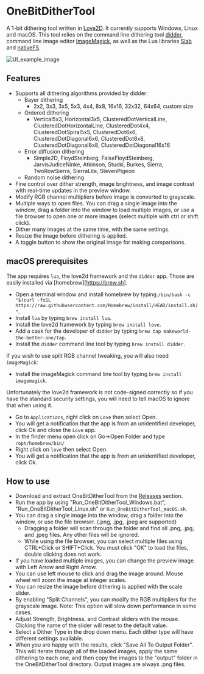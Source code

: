 # OneBitDitherTool
A 1-bit dithering tool written in [Love2D](https://love2d.org/). It currently supports Windows, Linux and macOS. This tool relies on the command line dithering tool [didder](https://github.com/makeworld-the-better-one/didder), command line image editor [ImageMagick](https://imagemagick.org/index.php), as well as the Lua libraries [Slab](https://github.com/flamendless/Slab) and [nativeFS](https://github.com/EngineerSmith/nativefs).

![UI_example_image](https://user-images.githubusercontent.com/102014001/165626507-634bcc2a-2d00-4f4f-925f-5c749f3a3a26.png)

## Features
- Supports all dithering algorithms provided by didder:
  - Bayer dithering
    - 2x2, 3x3, 3x5, 5x3, 4x4, 8x8, 16x16, 32x32, 64x64, custom size
  - Ordered dithering
    - Vertical5x3, Horizontal3x5, ClusteredDotVerticalLine, ClusteredDotHorizontalLine, ClusteredDot4x4, ClusteredDotSpiral5x5, ClusteredDot6x6, ClusteredDotDiagonal6x6, ClusteredDot8x8, ClusteredDotDiagonal8x8, ClusteredDotDiagonal16x16
  - Error diffusion dithering
    - Simple2D, FloydSteinberg, FalseFloydSteinberg, JarvisJudiceNinke, Atkinson, Stucki, Burkes, Sierra, TwoRowSierra, SierraLite, StevenPigeon
  - Random noise dithering
- Fine control over dither strength, image brightness, and image contrast with real-time updates in the preview window.
- Modify RGB channel multipliers before image is converted to grayscale.
- Multiple ways to open files. You can drag a single image into the window, drag a folder into the window to load multiple images, or use a file browser to open one or more images (select multiple with ctrl or shift click).
- Dither many images at the same time, with the same settings.
- Resize the image before dithering is applied.
- A toggle button to show the original image for making comparisons.

## macOS prerequisites
The app requires `lua`, the love2d framework and the `didder` app. Those are easily installed via [homebrew][https://brew.sh].

- Open a terminal window and install homebrew by typing `/bin/bash -c "$(curl -fsSL https://raw.githubusercontent.com/Homebrew/install/HEAD/install.sh)"`.
- Install `lua` by typing `brew install lua`.
- Install the love2d framework by typing `brew install love`.
- Add a cask for the developer of `didder` by typing `brew tap makeworld-the-better-one/tap`.
- Install the `didder` command line tool by typing `brew install didder`.

If you wish to use split RGB channel tweaking, you will also need `imageMagick`:

- Install the imageMagick command line tool by typing `brew install imagemagick`.

Unfortunately the love2d framework is not code-signed correctly so if you have the standard security settings, you will need to tell macOS to ignore that when using it.

- Go to `Applications`, right click on `Love` then select Open.
- You will get a notification that the app is from an unidentified developer, click Ok and close the `Love` app.
- In the finder menu open click on Go->Open Folder and type `/opt/homebrew/bin/`
- Right click on `love` then select Open.
- You will get a notification that the app is from an unidentified developer, click Ok.

## How to use
- Download and extract OneBitDitherTool from the [Releases](https://github.com/timheigames/onebitdithertool/releases) section.
- Run the app by using "Run_OneBitDitherTool_Windows.bat", "Run_OneBitDitherTool_Linux.sh" or `Run_OneBitDitherTool_macOS.sh`.
- You can drag a single image into the window, drag a folder into the window, or use the file browser. (.png, .jpg, .jpeg are supported)
  - Dragging a folder will scan through the folder and find all .png, .jpg, and .jpeg files. Any other files will be ignored.
  - While using the file browser, you can select multiple files using CTRL+Click or SHIFT+Click. You must click "OK" to load the files, double clicking does not work.
- If you have loaded multiple images, you can change the preview image with Left Arrow and Right Arrow.
- You can use left mouse to click and drag the image around. Mouse wheel will zoom the image at integer scales.
- You can resize the image before dithering is applied with the scale slider.
- By enabling "Split Channels", you can modify the RGB multipliers for the grayscale image. Note: This option will slow down performance in some cases.
- Adjust Strength, Brightness, and Contrast sliders with the mouse. Clicking the name of the slider will reset to the default value.
- Select a Dither Type in the drop down menu. Each dither type will have different settings available.
- When you are happy with the results, click "Save All To Output Folder". This will iterate through all of the loaded images, apply the same dithering to each one, and then copy the images to the "output" folder in the OneBitDitherTool directory. Output images are always .png files.
